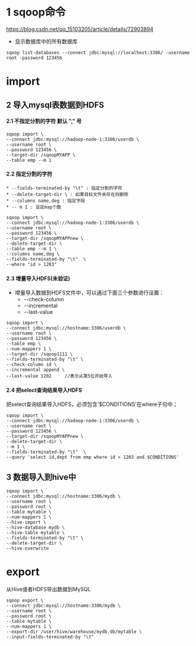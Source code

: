 

# 1 sqoop命令

https://blog.csdn.net/qq_15103205/article/details/72903894

* 显示数据库中的所有数据库

`sqoop list-databases --connect jdbc:mysql://localhost:3306/ -username root -password 123456`

# import

## 2 导入mysql表数据到HDFS


#### 2.1 不指定分割的字符 默认 "," 号
``` 
sqoop import \
--connect jdbc:mysql://hadoop-node-1:3306/userdb \
--username root \
--password 123456 \
--target-dir /sqoopMYAPP \
--table emp --m 1
``` 

#### 2.2 指定分割的字符

    * --fields-terminated-by "\t" : 指定分割的字符
    * --delete-target-dir \ : 如果目标文件夹存在则删除
    * --columns name,deg : 指定字段
    * -- m 1 : 设定map个数
``` 
sqoop import \
--connect jdbc:mysql://hadoop-node-1:3306/userdb \
--username root \
--password 123456 \
--target-dir /sqoopMYAPPnew \
--delete-target-dir \
--table emp --m 1 \
--columns name,deg \
--fields-terminated-by "\t"  \
--where "id > 1203"
``` 

#### 2.3 增量导入HDFS(未验证)
 
 * 增量导入数据到HDFS文件中，可以通过下面三个参数进行设置：
    * --check-column
    * --incremental
    * --last-value
    
```
sqoop import \
--connect jdbc:mysql://hostname:3306/userdb \
--username root \
--password 123456 \
--table emp \
--num-mappers 1 \
--target-dir /sqoop1111 \
--fields-terminated-by "\t" \
--check-column id \
--incremental append \
--last-value 1202     //表示从第5位开始导入
```

#### 2.4 把select查询结果导入HDFS

把select查询结果导入HDFS，必须包含'$CONDITIONS'在where子句中；

```
sqoop import \
--connect jdbc:mysql://hadoop-node-1:3306/userdb \
--username root \
--password 123456 \
--target-dir /sqoopMYAPPnew \
--delete-target-dir \
--m 1 \
--fields-terminated-by "\t"  \
--query 'select id,dept from emp where id > 1203 and $CONDITIONS'
```

## 3 数据导入到hive中

``` 
sqoop import \
--connect jdbc:mysql://hostname:3306/mydb \
--username root \
--password root \
--table mytable \
--num-mappers 1 \
--hive-import \
--hive-database mydb \
--hive-table mytable \
--fields-terminated-by "\t" \
--delete-target-dir \
--hive-overwrite 
``` 


# export

从Hive或者HDFS导出数据到MySQL

```
sqoop export \
--connect jdbc:mysql://hostname:3306/mydb \
--username root \
--password root \
--table mytable \
--num-mappers 1 \
--export-dir /user/hive/warehouse/mydb.db/mytable \
--input-fields-terminated-by "\t"
``` 
